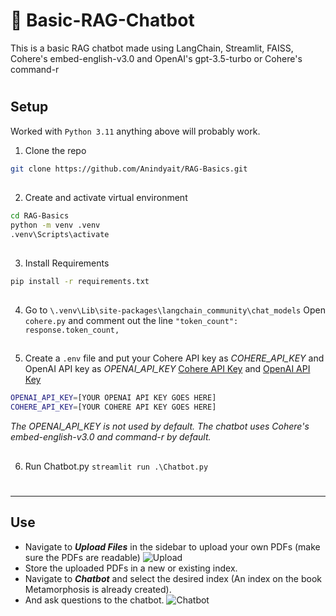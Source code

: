 # 💬 Basic-RAG-Chatbot
 
This is a basic RAG chatbot made using LangChain, Streamlit, FAISS, Cohere's embed-english-v3.0 and OpenAI's gpt-3.5-turbo or Cohere's command-r

#
## Setup

Worked with ```Python 3.11``` anything above will probably work.

1.  Clone the repo

 ```sh
 git clone https://github.com/Anindyait/RAG-Basics.git
 ```
##
2. Create and activate virtual environment
```sh
cd RAG-Basics
python -m venv .venv
.venv\Scripts\activate
```
##
 3. Install Requirements

 ```sh
pip install -r requirements.txt
```
##
4. Go to ```\.venv\Lib\site-packages\langchain_community\chat_models```
Open ```cohere.py``` and comment out the line ```"token_count": response.token_count,```
##

5. Create a ```.env``` file and put your Cohere API key as *COHERE_API_KEY* and OpenAI API key as *OPENAI_API_KEY*
[Cohere API Key](https://dashboard.cohere.com/api-keys) and
[OpenAI API Key](https://platform.openai.com/api-keys)

```sh
OPENAI_API_KEY=[YOUR OPENAI API KEY GOES HERE]
COHERE_API_KEY=[YOUR COHERE API KEY GOES HERE]
```
*The OPENAI_API_KEY is not used by default. The chatbot uses Cohere's embed-english-v3.0 and command-r by default.*

##
6. Run Chatbot.py
```streamlit run .\Chatbot.py```

#
---
## Use

- Navigate to ***Upload Files*** in the sidebar to upload your own PDFs (make sure the PDFs are readable)
![Upload](images/Upload_File.png)
- Store the uploaded PDFs in a new or existing index.
- Navigate to ***Chatbot*** and select the desired index (An index on the book Metamorphosis is already created).
- And ask questions to the chatbot.
![Chatbot](images/Chatbot.png)
